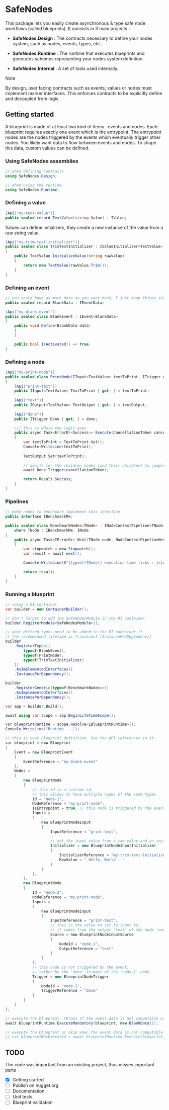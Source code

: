 # SafeNodes
This package lets you easily create asynchronous & type safe node workflows (called blueprints). 
It consists in 3 main projects : 

- **SafeNodes.Design** : The contracts necessary to define your nodes system, such as nodes, events, types, etc... 

- **SafeNodes.Runtime** : The runtime that executes blueprints and generates schemes representing your nodes system definition.

- **SafeNodes.Internal** : A set of tools used internally.

> [!NOTE]
> By design, user facing contracts such as events, values or nodes must implement marker interfaces.
> This enforces contracts to be explicitly define and decoupled from logic.

## Getting started
A blueprint is made of at least two kind of items : events and nodes. 
Each blueprint requires exactly one event which is the entrypoint. 
The entrypoint nodes are the nodes triggered by the events which eventually trigger other nodes.
You likely want data to flow between events and nodes. To shape this data, custom values can be defined.

### Using SafeNodes assemblies
```csharp
// when defining contracts
using SafeNodes.Design; 

// when using the runtime
using SafeNodes.Runtime;
```

### Defining a value
```csharp
[Api("my-text-value")]
public sealed record TextValue(string Value) : IValue;
```

Values can define initializers, they create a new instance of the value from a raw string value. 
```csharp
[Api("my-trim-text-initializer")]
public sealed class TrimTextInitializer : IValueInitializer<TextValue>
{
    public TextValue InitializeValue(string rawValue)
    {
        return new TextValue(rawValue.Trim());
    }
}
```

### Defining an event
```csharp
// you could have as much data as you want here, I just keep things simple
public sealed record BlankData : IEventData;

[Api("my-blank-event")]
public sealed class BlankEvent : IEvent<BlankData>
{
    public void Define(BlankData data)
    {
    }

    public bool IsActivated() => true;
}
```

### Defining a node
```csharp
[Api("my-print-node")]
public sealed class PrintNode(IInput<TextValue> textToPrint, ITrigger done, IOutput<TextValue> textOutput) : INode
{
    [Api("print-text")]
    public IInput<TextValue> TextToPrint { get; } = textToPrint;
    
    [Api("text")]
    public IOutput<TextValue> TextOutput { get; } = textOutput;
    
    [Api("done")]
    public ITrigger Done { get; } = done;

    /// this is where the logic goes
    public async Task<ErrorOr<Success>> Execute(CancellationToken cancellationToken)
    {
        var textToPrint = TextToPrint.Get();
        Console.WriteLine(textToPrint);
        
        TextOutput.Set(textToPrint);
        
        // awaits for the children nodes (and their children) to complete
        await Done.Trigger(cancellationToken);

        return Result.Success;
    }
}
```

### Pipelines
```csharp
// make nodes to benchmark implement this interface
public interface IBenchmarkMe;

public sealed class BenchmarkNodes<TNode> : INodeContextPipeline<TNode> 
    where TNode : IBenchmarkMe, INode
{
    public async Task<IErrorOr> Next(TNode node, NodeContextPipelineNext next, CancellationToken cancellationToken)
    {
        var stopwatch = new Stopwatch();
        var result = await next();

        Console.WriteLine($"{typeof(TNode)} execution time ticks : {stopwatch.ElapsedTicks}");

        return result;
    }
}
```

### Running a blueprint
```csharp
// setup a DI container
var builder = new ContainerBuilder();

// don't forget to add the SafeNodesModule in the DI container
builder.RegisterModule<SafeNodesModule>();

// your defined types need to be added to the DI container !! 
// the recommanded lifetime is Transicent (InstancePerDependency)
builder
    .RegisterTypes([
        typeof(BlankEvent),
        typeof(PrintNode),
        typeof(TrimTextInitializer)
    ])
    .AsImplementedInterfaces()
    .InstancePerDependency();

builder
    .RegisterGeneric(typeof(BenchmarkNodes<>))
    .AsImplementedInterfaces()
    .InstancePerDependency();

var app = builder.Build();

await using var scope = app.BeginLifetimeScope();

var blueprintRuntime = scope.Resolve<IBlueprintRuntime>();
Console.WriteLine("Runtime ...");

// this is your blueprint definition. Use the API references in it.
var blueprint = new Blueprint
{
    Event = new BlueprintEvent
    {
        EventReference = "my-blank-event"
    },
    Nodes =
    [
        new BlueprintNode
        {
            // this id is a runtime id, 
            // this allows to have multiple nodes of the same types
            Id = "node-1",
            NodeReference = "my-print-node",
            IsEntrypoint = true, // this node is triggered by the event
            Inputs =
            [
                new BlueprintNodeInput
                {
                    InputReference = "print-text",
                    
                    // set the input value from a raw value and an initializer
                    Initializer = new BlueprintNodeInputInitializer
                    {
                        InitializerReference = "my-trim-text-initializer",
                        RawValue = " Hello, World ! "
                    }
                }
            ],
        },
        new BlueprintNode
        {
            Id = "node-2",
            NodeReference = "my-print-node",
            Inputs =
            [
                new BlueprintNodeInput
                {
                    InputReference = "print-text",
                    // this is the value to set to input to,
                    // it comes from the output 'text' of the node 'node-id'
                    Source = new BlueprintNodeInputSource
                    {
                        NodeId = "node-1",
                        OutputReference = "text"
                    }
                }
            ],
            // this node is not triggered by the event, 
            // rather by the 'done' trigger of the 'node-1' node
            Trigger = new BlueprintNodeTrigger
            {
                NodeId = "node-1",
                TriggerReference = "done"
            }
        }
    ]
};

// execute the blueprint, throws if the event data is not compatible with the blueprint's event
await blueprintRuntime.ExecuteMandatory(blueprint, new BlankData());

// execute the blueprint or skip when the event data is not compatible
// var blueprintWasExecuted = await blueprintRuntime.Execute(blueprint, new BlankData());
```

## TODO
The code was important from an existing project, thus misses important parts
- [x] Getting started
- [ ] Publish on nugget.org
- [ ] Documentation
- [ ] Unit tests
- [ ] Blueprint validation

